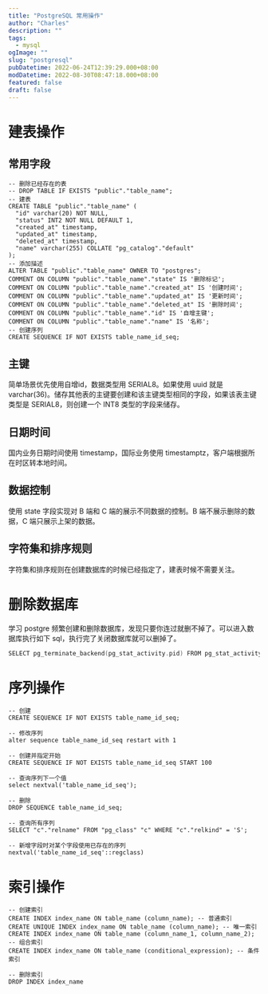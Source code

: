 ```yaml
---
title: "PostgreSQL 常用操作"
author: "Charles"
description: ""
tags:
  - mysql
ogImage: ""
slug: "postgresql"
pubDatetime: 2022-06-24T12:39:29.000+08:00
modDatetime: 2022-08-30T08:47:18.000+08:00
featured: false
draft: false
---
```


# 建表操作

## 常用字段

```plsql
-- 删除已经存在的表
-- DROP TABLE IF EXISTS "public"."table_name";
-- 建表
CREATE TABLE "public"."table_name" (
  "id" varchar(20) NOT NULL,
  "status" INT2 NOT NULL DEFAULT 1,
  "created_at" timestamp,
  "updated_at" timestamp,
  "deleted_at" timestamp,
  "name" varchar(255) COLLATE "pg_catalog"."default"
);
-- 添加描述
ALTER TABLE "public"."table_name" OWNER TO "postgres";
COMMENT ON COLUMN "public"."table_name"."state" IS '删除标记';
COMMENT ON COLUMN "public"."table_name"."created_at" IS '创建时间';
COMMENT ON COLUMN "public"."table_name"."updated_at" IS '更新时间';
COMMENT ON COLUMN "public"."table_name"."deleted_at" IS '删除时间';
COMMENT ON COLUMN "public"."table_name"."id" IS '自增主键';
COMMENT ON COLUMN "public"."table_name"."name" IS '名称';
-- 创建序列
CREATE SEQUENCE IF NOT EXISTS table_name_id_seq;
```

## 主键

简单场景优先使用自增id，数据类型用 SERIAL8。如果使用 uuid 就是 varchar(36)。储存其他表的主键要创建和该主键类型相同的字段，如果该表主键类型是 SERIAL8，则创建一个 INT8 类型的字段来储存。

## 日期时间

国内业务日期时间使用 timestamp，国际业务使用 timestamptz，客户端根据所在时区转本地时间。

## 数据控制

使用 state 字段实现对 B 端和 C 端的展示不同数据的控制。B 端不展示删除的数据，C 端只展示上架的数据。

## 字符集和排序规则

字符集和排序规则在创建数据库的时候已经指定了，建表时候不需要关注。

# 删除数据库

学习 postgre 频繁创建和删除数据库，发现只要你连过就删不掉了。可以进入数据库执行如下 sql，执行完了关闭数据库就可以删掉了。

```go
SELECT pg_terminate_backend(pg_stat_activity.pid) FROM pg_stat_activity WHERE datname='数据库名' AND pid<>pg_backend_pid();
```

# 序列操作

```plsql
-- 创建
CREATE SEQUENCE IF NOT EXISTS table_name_id_seq;

-- 修改序列
alter sequence table_name_id_seq restart with 1

-- 创建并指定开始
CREATE SEQUENCE IF NOT EXISTS table_name_id_seq START 100

-- 查询序列下一个值
select nextval('table_name_id_seq');

-- 删除
DROP SEQUENCE table_name_id_seq;

-- 查询所有序列
SELECT "c"."relname" FROM "pg_class" "c" WHERE "c"."relkind" = 'S';

-- 新增字段时对某个字段使用已存在的序列
nextval('table_name_id_seq'::regclass)
```

# 索引操作

```plsql
-- 创建索引
CREATE INDEX index_name ON table_name (column_name); -- 普通索引
CREATE UNIQUE INDEX index_name ON table_name (column_name); -- 唯一索引
CREATE INDEX index_name ON table_name (column_name_1, column_name_2); -- 组合索引
CREATE INDEX index_name ON table_name (conditional_expression); -- 条件索引

-- 删除索引
DROP INDEX index_name
```
